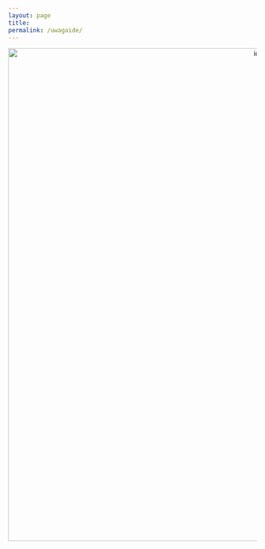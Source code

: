 ```yaml
---
layout: page
title:
permalink: /uwagaide/
---
```


<div style="text-align:center"><img src="{{ site.baseurl }}/images/lara-1.mp4" alt="ide" style="width: 1000px;" /></div>
